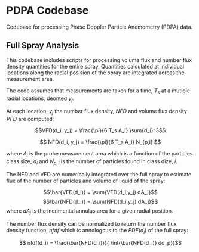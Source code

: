 # PDPA Codebase

Codebase for processing Phase Doppler Particle Anemometry (PDPA) data. 

## Full Spray Analysis

This codebase includes scripts for processing volume flux and number flux density quantities for the entire spray. Quantities calculated at individual locations along the radial posision of the spray are integrated across the measurement area.

The code assumes that measurements are taken for a time, $T_s$ at a mutiple radial locations, deonted $y_j$.

At each location, $y_j$ the number flux density, $NFD$ and volume flux density $VFD$ are computed:

$$VFD(d_i, y_j) = \frac{\pi}{6 T_s A_i} \sum{d_i}^3$$

$$ NFD(d_i, y_j) = \frac{\pi}{6 T_s A_i} N_{p,i} $$

where $A_i$ is the probe measurement area which is a function of the particles class size, $d_i$ and $N_{p,i}$ is the number of particles found in class dize, $i$.

The NFD and VFD are numerically integrated over the full spray to estimate flux of the number of particles and volume of liquid of the spray:

$$\bar{VFD(d_i)} = \sum{VFD(d_i,y_j) dA_j}$$
$$\bar{NFD(d_i)} = \sum{NFD(d_i,y_j) dA_j}$$
where $dA_j$ is the incrimental annulus area for a given radial position.


The number flux density can be normalized to return the number flux density function, $nfdf$ which is annologous to the $PDF(d_i)$ of the full spray:

$$ nfdf(d_i) = \frac{\bar{NFD(d_i)}}{ \int{\bar{NFD(d_i)} dd_p}}$$